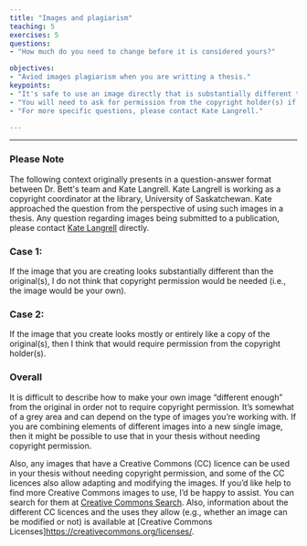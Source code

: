 ```yaml
---
title: "Images and plagiarism"
teaching: 5
exercises: 5
questions:
- "How much do you need to change before it is considered yours?"

objectives:
- "Aviod images plagiarism when you are writting a thesis."
keypoints:
- "It's safe to use an image directly that is substantially different than the original in your thesis."
- "You will need to ask for permission from the copyright holder(s) if the image you created looks mostly/entirely like the original."
- "For more specific questions, please contact Kate Langrell."

---
```


---

### Please Note
The following context originally presents in a question-answer format between Dr. Bett's team and Kate Langrell. Kate Langrell is working as a copyright coordinator at the library, University of Saskatchewan. Kate approached the question from the perspective of using such images in a thesis. Any question regarding images being submitted to a publication, please contact [Kate Langrell](https://library.usask.ca/copyright/about-us/kate-langrell.php) directly. 

### Case 1: 
If the image that you are creating looks substantially different than the original(s), I do not think that copyright permission would be needed (i.e., the image would be your own). 

### Case 2: 
If the image that you create looks mostly or entirely like a copy of the original(s), then I think that would require permission from the copyright holder(s).

### Overall
It is difficult to describe how to make your own image “different enough” from the original in order not to require copyright permission. 
It’s somewhat of a grey area and can depend on the type of images you’re working with. If you are combining elements of different images into a new single image, then it might be possible to use that in your thesis without needing copyright permission. 

Also, any images that have a Creative Commons (CC) licence can be used in your thesis without needing copyright permission, and some of the CC licences also allow adapting and modifying the images. If you’d like help to find more Creative Commons images to use, I’d be happy to assist.
You can search for them at [Creative Commons Search](https://search.creativecommons.org/). Also, information about the different CC licences and the uses they allow (e.g., whether an image can be modified or not) is available at [Creative Commons Licenses]https://creativecommons.org/licenses/.
